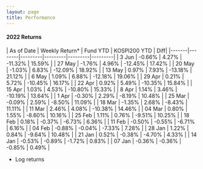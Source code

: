 ```yaml
---
layout: page
title: Performance
---
```


#### 2022 Returns

| As of Date | Weekly Return* |  Fund YTD | KOSPI200 YTD | Diff|
|-------|--------|---------|---------|---------|---------|
| 3 Jun | -0.66% | 4.27% | -11.32% | 15.59% |
| 27 May | -1.76% | 4.96% | -12.45% | 17.42% |
| 20 May | -1.03% | 6.83% | -12.09% | 18.92% |
| 13 May | 0.97% | 7.93% | -13.18% | 21.12% |
| 6 May | 1.09% | 6.88% | -12.18% | 19.06% |
| 29 Apr | 0.21% | 5.72% | -10.45% | 16.17% |
| 22 Apr | 0.92% | 5.49% | -10.35% | 15.84% |
| 15 Apr | 1.03% | 4.53% | -10.80% | 15.33% |
| 8 Apr | 1.14% | 3.46% | -10.19% | 13.64% |
| 1 Apr | -0.30% | 2.29% | -8.19% | 10.48% |
| 25 Mar | -0.09% | 2.59% | -8.50% | 11.09% |
| 18 Mar | -1.35% | 2.68% | -8.43% | 11.11% |
| 11 Mar | 2.46% | 4.08% | -10.38% | 14.46% |
| 04 Mar | 0.80% | 1.55% | -8.60% | 10.16% |
| 25 Feb | 1.11% | 0.76% | -9.51% | 10.25% |
| 18 Feb | 0.18% | -0.37% | -6.73% | 6.36% |
| 11 Feb | -0.50% | -0.55% | -6.71% | 6.16% |
| 04 Feb | -0.88% | -0.04% | -7.33% | 7.28% |
| 28 Jan | 1.22% | 0.84% | -9.64% | 10.48% |
| 21 Jan | 0.52% | -0.38% | -4.70% | 4.33% |
| 14 Jan | -0.53% | -0.89% | -1.72% | 0.83% |
| 07 Jan | -0.36% | -0.36% | -0.85% | 0.49% |

* Log returns
